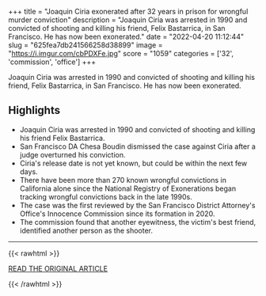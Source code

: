 +++
title = "Joaquin Ciria exonerated after 32 years in prison for wrongful murder conviction"
description = "Joaquin Ciria was arrested in 1990 and convicted of shooting and killing his friend, Felix Bastarrica, in San Francisco. He has now been exonerated."
date = "2022-04-20 11:12:44"
slug = "625fea7db241566258d38899"
image = "https://i.imgur.com/cbPDXFe.jpg"
score = "1059"
categories = ['32', 'commission', 'office']
+++

Joaquin Ciria was arrested in 1990 and convicted of shooting and killing his friend, Felix Bastarrica, in San Francisco. He has now been exonerated.

## Highlights

- Joaquin Ciria was arrested in 1990 and convicted of shooting and killing his friend Felix Bastarrica.
- San Francisco DA Chesa Boudin dismissed the case against Ciria after a judge overturned his conviction.
- Ciria's release date is not yet known, but could be within the next few days.
- There have been more than 270 known wrongful convictions in California alone since the National Registry of Exonerations began tracking wrongful convictions back in the late 1990s.
- The case was the first reviewed by the San Francisco District Attorney's Office's Innocence Commission since its formation in 2020.
- The commission found that another eyewitness, the victim's best friend, identified another person as the shooter.

---

{{< rawhtml >}}
  <p class="article-category">
    <a target="_blank" href="https://abcnews.go.com/US/joaquin-ciria-exonerated-32-years-prison-wrongful-murder/story?id=84163417">READ THE ORIGINAL ARTICLE</a>
  </p>
{{< /rawhtml >}}
